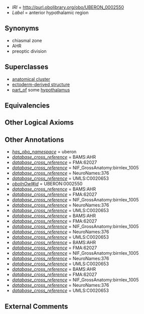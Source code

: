  * *IRI* = http://purl.obolibrary.org/obo/UBERON_0002550
 * *Label* = anterior hypothalamic region

## Synonyms

 * chiasmal zone
 * AHR
 * preoptic division

## Superclasses

 * [anatomical cluster](../../UBERON/77/UBERON_0000477.md)
 * [ectoderm-derived structure](../../UBERON/21/UBERON_0004121.md)
 * [part_of](../../BFO/50/BFO_0000050.md) some [hypothalamus](../../UBERON/98/UBERON_0001898.md)

## Equivalencies


## Other Logical Axioms


## Other Annotations

 * *[has_obo_namespace](../../ce/oboInOwl#hasOBONamespace.md)* = uberon
 * *[database_cross_reference](../../ef/oboInOwl#hasDbXref.md)* = BAMS:AHR
 * *[database_cross_reference](../../ef/oboInOwl#hasDbXref.md)* = FMA:62027
 * *[database_cross_reference](../../ef/oboInOwl#hasDbXref.md)* = NIF_GrossAnatomy:birnlex_1005
 * *[database_cross_reference](../../ef/oboInOwl#hasDbXref.md)* = NeuroNames:376
 * *[database_cross_reference](../../ef/oboInOwl#hasDbXref.md)* = UMLS:C0020653
 * *[oboInOwl#id](../../id/oboInOwl#id.md)* = UBERON:0002550
 * *[database_cross_reference](../../ef/oboInOwl#hasDbXref.md)* = BAMS:AHR
 * *[database_cross_reference](../../ef/oboInOwl#hasDbXref.md)* = FMA:62027
 * *[database_cross_reference](../../ef/oboInOwl#hasDbXref.md)* = NIF_GrossAnatomy:birnlex_1005
 * *[database_cross_reference](../../ef/oboInOwl#hasDbXref.md)* = NeuroNames:376
 * *[database_cross_reference](../../ef/oboInOwl#hasDbXref.md)* = UMLS:C0020653
 * *[database_cross_reference](../../ef/oboInOwl#hasDbXref.md)* = BAMS:AHR
 * *[database_cross_reference](../../ef/oboInOwl#hasDbXref.md)* = FMA:62027
 * *[database_cross_reference](../../ef/oboInOwl#hasDbXref.md)* = NIF_GrossAnatomy:birnlex_1005
 * *[database_cross_reference](../../ef/oboInOwl#hasDbXref.md)* = NeuroNames:376
 * *[database_cross_reference](../../ef/oboInOwl#hasDbXref.md)* = UMLS:C0020653
 * *[database_cross_reference](../../ef/oboInOwl#hasDbXref.md)* = BAMS:AHR
 * *[database_cross_reference](../../ef/oboInOwl#hasDbXref.md)* = FMA:62027
 * *[database_cross_reference](../../ef/oboInOwl#hasDbXref.md)* = NIF_GrossAnatomy:birnlex_1005
 * *[database_cross_reference](../../ef/oboInOwl#hasDbXref.md)* = NeuroNames:376
 * *[database_cross_reference](../../ef/oboInOwl#hasDbXref.md)* = UMLS:C0020653
 * *[database_cross_reference](../../ef/oboInOwl#hasDbXref.md)* = BAMS:AHR
 * *[database_cross_reference](../../ef/oboInOwl#hasDbXref.md)* = FMA:62027
 * *[database_cross_reference](../../ef/oboInOwl#hasDbXref.md)* = NIF_GrossAnatomy:birnlex_1005
 * *[database_cross_reference](../../ef/oboInOwl#hasDbXref.md)* = NeuroNames:376
 * *[database_cross_reference](../../ef/oboInOwl#hasDbXref.md)* = UMLS:C0020653

## External Comments

